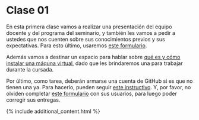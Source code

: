 # Clase 01

En esta primera clase vamos a realizar una presentación del equipo docente y del programa del seminario, y también les vamos a pedir a ustedes que nos cuenten sobre sus conocimientos previos y sus expectativas. Para esto último, usaremos [este formulario](https://docs.google.com/forms/d/1KPm1NavIN9sPfl7bTirTtNs-BcgAO1jZvV2TAurPuyE/prefill).

Además vamos a destinar un espacio para hablar sobre [qué es y cómo instalar una máquna virtual](../Instructivos/tutorialmv.pdf), dado que les brindaremos una para trabajar durante la cursada.

Por último, como tarea, deberán armarse una cuenta de GitHub si es que no tienen una ya. Para hacerlo, pueden seguir [este instructivo](../Instructivos/github_user.md). Y, por favor, no olviden completar [este formulario](https://forms.gle/aogRG9iQtLSGnf3q9) con sus usuarios, para luego poder corregir sus entregas.

{% include additional_content.html %}
